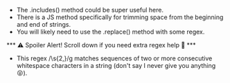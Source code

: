 - The .includes() method could be super useful here.
- There is a JS method specifically for trimming space from the beginning and end of strings.
- You will likely need to use the .replace() method with some regex.

*** ⚠️ Spoiler Alert! Scroll down if you need extra regex help 🛟 ***




- This regex /\s{2,}/g matches sequences of two or more consecutive whitespace characters in a string (don't say I never give you anything 😝).